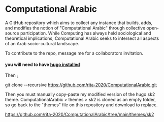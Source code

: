 # Computational Arabic
A GitHub repository which aims to collect any instance that builds, adds, and modifies the notion of "Computational Arabic" through collective open-source participation. While Computing has always held sociological and theoretical implications, Computational Arabic seeks to intersect all aspects of an Arab socio-cultural landscape. 

To contribute to the repo, message me for a collaborators invitation.
#### you will need to have [hugo installed](https://gohugo.io/getting-started/installing/)

Then ; 

git clone --recursive https://github.com/rita-2020/ComputationalArabic.git 

Then you must manually copy-paste my modified version of the hugo sk2 theme. 
ComputationalArabic > themes > sk2 is cloned as an empty folder, so go back to the "themes" file on this repository and download to replace. 

https://github.com/rita-2020/ComputationalArabic/tree/main/themes/sk2 

